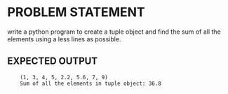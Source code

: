 # PROBLEM STATEMENT

write a python program to create a tuple object and find the sum of all the elements using a less lines as possible.

## EXPECTED OUTPUT

        (1, 3, 4, 5, 2.2, 5.6, 7, 9)
        Sum of all the elements in tuple object: 36.8